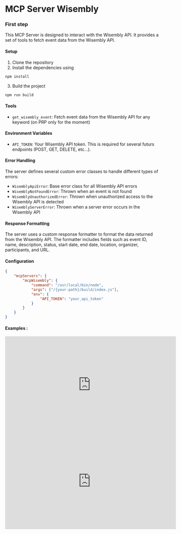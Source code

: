 # MCP Server Wisembly
### First step
This MCP Server is designed to interact with the Wisembly API. It provides a set of tools to fetch event data from the Wisembly API.

#### Setup

1. Clone the repository
2. Install the dependencies using 
```bash
npm install
```
3. Build the project 
```bash
npm run build
```

#### Tools

- `get_wisembly_event`: Fetch event data from the Wisembly API for any keyword (on PRP only for the moment)

#### Environment Variables

- `API_TOKEN`: Your Wisembly API token. This is required for several futurs endpoints (POST, GET, DELETE, etc…).

#### Error Handling

The server defines several custom error classes to handle different types of errors:

- `WisemblyApiError`: Base error class for all Wisembly API errors
- `WisemblyNotFoundError`: Thrown when an event is not found
- `WisemblyUnauthorizedError`: Thrown when unauthorized access to the Wisembly API is detected
- `WisemblyServerError`: Thrown when a server error occurs in the Wisembly API

#### Response Formatting

The server uses a custom response formatter to format the data returned from the Wisembly API. The formatter includes fields such as event ID, name, description, status, start date, end date, location, organizer, participants, and URL.

#### Configuration

```json
{
    "mcpServers": {
        "mcpWisembly": {
            "command": "/usr/local/bin/node",
            "args": ["/{your-path}/build/index.js"],
            "env": {
                "API_TOKEN": "your_api_token"
            }
        }
    }
}
```
#### Examples : 

<iframe width="560" height="315" src="https://www.youtube.com/embed/zoWJfXctXCY?si=Y1qPJEIrWWMxhWH4" title="YouTube video player" frameborder="0" allow="accelerometer; autoplay; clipboard-write; encrypted-media; gyroscope; picture-in-picture; web-share" referrerpolicy="strict-origin-when-cross-origin" allowfullscreen></iframe>

<iframe width="560" height="315" src="https://www.youtube.com/embed/Pm3OWNuTWXA?si=KH91eJKfHZL9gY5L" title="YouTube video player" frameborder="0" allow="accelerometer; autoplay; clipboard-write; encrypted-media; gyroscope; picture-in-picture; web-share" referrerpolicy="strict-origin-when-cross-origin" allowfullscreen></iframe>




